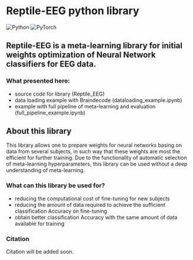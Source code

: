 # Reptile-EEG python library
![Python](https://img.shields.io/badge/python-3670A0?style=for-the-badge&logo=python&logoColor=ffdd54)
![PyTorch](https://img.shields.io/badge/PyTorch-%23EE4C2C.svg?style=for-the-badge&logo=PyTorch&logoColor=white)
## Reptile-EEG is a meta-learning library for initial weights optimization of Neural Network classifiers for EEG data.
### What presented here:

- source code for library (Reptile_EEG)
- data loading example with Braindecode (dataloading_example.ipynb)
- example with full pipeline of meta-learning and evaluation (full_pipeline_example.ipynb)

## About this library

This library allows one to prepare weights for neural networks basing on data from several subjects,
in such way that these weights are most the efficient for further training.
Due to the functionality of automatic selection of meta-learning hyperparameters,
this library can be used without a deep understanding of meta-learning.

### What can this library be used for?


- reducing the computational cost of fine-tuning for new subjects
- reducing the amount of data required to achieve the sufficient classification Accuracy on fine-tuning
- obtain better classification Accuracy with the same amount of data available for training

### Citation
Citation will be added soon.